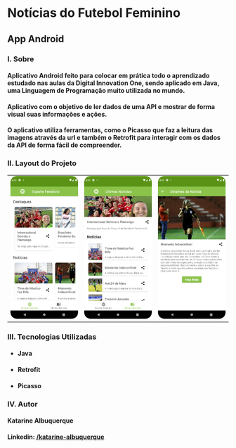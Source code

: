 # Notícias do Futebol Feminino 
## App Android



### I. Sobre

#### Aplicativo Android feito para colocar em prática todo o aprendizado estudado nas aulas da Digital Innovation One, sendo aplicado em Java, uma Linguagem de Programação muito utilizada no mundo. 

#### Aplicativo com o objetivo de ler dados de uma API e mostrar de forma visual suas informações e ações.

#### O aplicativo utiliza ferramentas, como o Picasso que faz a leitura das imagens através da url e também o Retrofit para interagir com os dados da API de forma fácil de compreender.

### II. Layout do Projeto

<table>
    <tr width="600">
        <td width="200"><img src="./imagens/img1.png" alt="Tela de Início" width="100%"></td>
        <td width="200"><img src="./imagens/img2.png" alt="Tela de Início" width="100%"></td>
        <td width="200"><img src="./imagens/img3.png" alt="Tela de Início" width="100%"></td>
    </tr> 
</table>

### III. Tecnologias Utilizadas

* #### Java
* #### Retrofit
* #### Picasso

### IV. Autor

#### Katarine Albuquerque
#### Linkedin: <a href="https://www.linkedin.com/in/katarine-albuquerque/">/katarine-albuquerque</a>
